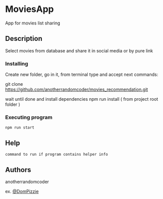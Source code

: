 # MoviesApp
App for movies list sharing

## Description
Select movies from database and share it in social media or by pure link

### Installing
Create new folder, go in it, from terminal type and accept next commands:

git clone https://github.com/anotherrandomcoder/movies_recommendation.git

wait until done and install dependencies
npm run install ( from project root folder )

### Executing program

```
npm run start
```

## Help

```
command to run if program contains helper info
```

## Authors

anotherrandomcoder
 
ex. [@DomPizzie](https://twitter.com/dompizzie)

[//]: # (## Version History)
[//]: # ()
[//]: # (* 0.2)
[//]: # (    * Various bug fixes and optimizations)
[//]: # (    * See [commit change]&#40;&#41; or See [release history]&#40;&#41;)
[//]: # (* 0.1)
[//]: # (    * Initial Release)